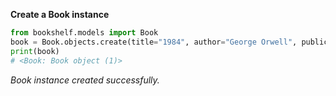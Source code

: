 **Create a Book instance**

```python
from bookshelf.models import Book
book = Book.objects.create(title="1984", author="George Orwell", publication_year=1949)
print(book)
# <Book: Book object (1)>
```
*Book instance created successfully.*